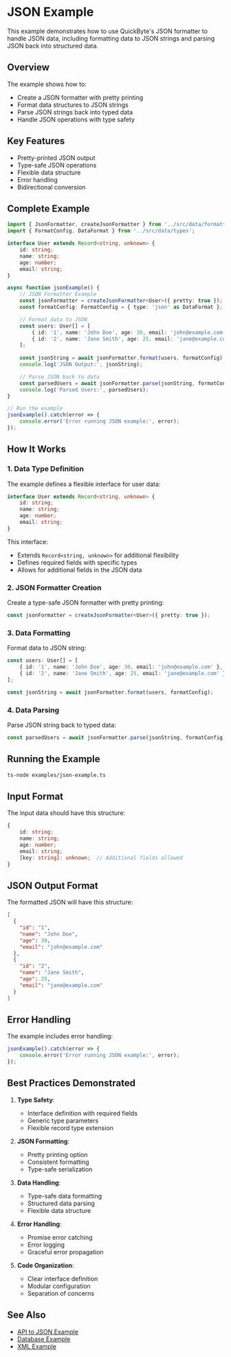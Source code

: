 # JSON Example

This example demonstrates how to use QuickByte's JSON formatter to handle JSON data, including formatting data to JSON strings and parsing JSON back into structured data.

## Overview

The example shows how to:
- Create a JSON formatter with pretty printing
- Format data structures to JSON strings
- Parse JSON strings back into typed data
- Handle JSON operations with type safety

## Key Features

- Pretty-printed JSON output
- Type-safe JSON operations
- Flexible data structure
- Error handling
- Bidirectional conversion

## Complete Example

```typescript
import { JsonFormatter, createJsonFormatter } from '../src/data/formatters/json.formatter';
import { FormatConfig, DataFormat } from '../src/data/types';

interface User extends Record<string, unknown> {
    id: string;
    name: string;
    age: number;
    email: string;
}

async function jsonExample() {
    // JSON Formatter Example
    const jsonFormatter = createJsonFormatter<User>({ pretty: true });
    const formatConfig: FormatConfig = { type: 'json' as DataFormat };

    // Format data to JSON
    const users: User[] = [
        { id: '1', name: 'John Doe', age: 30, email: 'john@example.com' },
        { id: '2', name: 'Jane Smith', age: 25, email: 'jane@example.com' }
    ];
    
    const jsonString = await jsonFormatter.format(users, formatConfig);
    console.log('JSON Output:', jsonString);

    // Parse JSON back to data
    const parsedUsers = await jsonFormatter.parse(jsonString, formatConfig);
    console.log('Parsed Users:', parsedUsers);
}

// Run the example
jsonExample().catch(error => {
    console.error('Error running JSON example:', error);
});
```

## How It Works

### 1. Data Type Definition

The example defines a flexible interface for user data:
```typescript
interface User extends Record<string, unknown> {
    id: string;
    name: string;
    age: number;
    email: string;
}
```

This interface:
- Extends `Record<string, unknown>` for additional flexibility
- Defines required fields with specific types
- Allows for additional fields in the JSON data

### 2. JSON Formatter Creation

Create a type-safe JSON formatter with pretty printing:
```typescript
const jsonFormatter = createJsonFormatter<User>({ pretty: true });
```

### 3. Data Formatting

Format data to JSON string:
```typescript
const users: User[] = [
    { id: '1', name: 'John Doe', age: 30, email: 'john@example.com' },
    { id: '2', name: 'Jane Smith', age: 25, email: 'jane@example.com' }
];

const jsonString = await jsonFormatter.format(users, formatConfig);
```

### 4. Data Parsing

Parse JSON string back to typed data:
```typescript
const parsedUsers = await jsonFormatter.parse(jsonString, formatConfig);
```

## Running the Example

```bash
ts-node examples/json-example.ts
```

## Input Format

The input data should have this structure:
```typescript
{
    id: string;
    name: string;
    age: number;
    email: string;
    [key: string]: unknown;  // Additional fields allowed
}
```

## JSON Output Format

The formatted JSON will have this structure:
```json
[
  {
    "id": "1",
    "name": "John Doe",
    "age": 30,
    "email": "john@example.com"
  },
  {
    "id": "2",
    "name": "Jane Smith",
    "age": 25,
    "email": "jane@example.com"
  }
]
```

## Error Handling

The example includes error handling:
```typescript
jsonExample().catch(error => {
    console.error('Error running JSON example:', error);
});
```

## Best Practices Demonstrated

1. **Type Safety**: 
   - Interface definition with required fields
   - Generic type parameters
   - Flexible record type extension

2. **JSON Formatting**:
   - Pretty printing option
   - Consistent formatting
   - Type-safe serialization

3. **Data Handling**:
   - Type-safe data formatting
   - Structured data parsing
   - Flexible data structure

4. **Error Handling**:
   - Promise error catching
   - Error logging
   - Graceful error propagation

5. **Code Organization**:
   - Clear interface definition
   - Modular configuration
   - Separation of concerns

## See Also

- [API to JSON Example](./api-to-json.md)
- [Database Example](./database-example.md)
- [XML Example](./xml-example.md) 